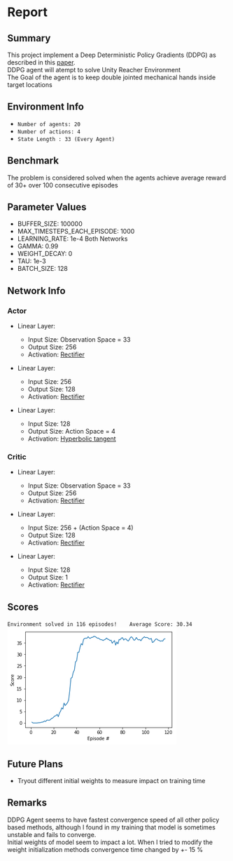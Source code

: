 # Report

## Summary

This project implement a Deep Deterministic Policy Gradients (DDPG) as described in this [paper](https://arxiv.org/pdf/1509.02971.pdf).<br>
DDPG agent will atempt to solve Unity Reacher Environment<br>
The Goal of the agent is to keep double jointed mechanical hands inside target locations 

## Environment Info

- `Number of agents: 20`<br>
- `Number of actions: 4`<br>
- `State Length : 33 (Every Agent)` <br>

## Benchmark 

The problem is considered solved when the agents achieve average reward of 30+ over 100 consecutive episodes



## Parameter Values

- BUFFER_SIZE: 100000
- MAX_TIMESTEPS_EACH_EPISODE: 1000
- LEARNING_RATE: 1e-4 Both Networks
- GAMMA: 0.99
- WEIGHT_DECAY: 0
- TAU: 1e-3
- BATCH_SIZE: 128

## Network Info

### Actor
- Linear Layer:
    - Input Size: Observation Space = 33
    - Output Size: 256
    - Activation: [Rectifier](https://en.wikipedia.org/wiki/Rectifier_(neural_networks))

- Linear Layer:
    - Input Size: 256
    - Output Size: 128
    - Activation: [Rectifier](https://en.wikipedia.org/wiki/Rectifier_(neural_networks))

- Linear Layer:
    - Input Size: 128
    - Output Size: Action Space = 4
    - Activation: [Hyperbolic tangent](https://en.wikipedia.org/wiki/Hyperbolic_function#Hyperbolic_tangent)

### Critic
 - Linear Layer:
    - Input Size: Observation Space = 33
    - Output Size: 256
    - Activation: [Rectifier](https://en.wikipedia.org/wiki/Rectifier_(neural_networks))

- Linear Layer:
    - Input Size: 256 + (Action Space = 4)
    - Output Size: 128
    - Activation: [Rectifier](https://en.wikipedia.org/wiki/Rectifier_(neural_networks))

- Linear Layer:
    - Input Size: 128
    - Output Size: 1
    - Activation: [Rectifier](https://en.wikipedia.org/wiki/Rectifier_(neural_networks))

## Scores
`Environment solved in 116 episodes!	Average Score: 30.34`
![alt text](./Assets/Graph.png "Scores Over Episode")


## Future Plans

- Tryout different initial weights to measure impact on training time

## Remarks

DDPG Agent seems to have fastest convergence speed of all other policy based methods, although I found in my training that model is sometimes unstable and fails to converge.<br> Initial weights of model seem to impact a lot. When I tried to modify the weight initialization methods convergence time changed by +- 15 % <br>

